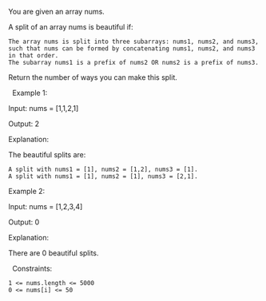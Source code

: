 You are given an array nums.

A split of an array nums is beautiful if:


	The array nums is split into three subarrays: nums1, nums2, and nums3, such that nums can be formed by concatenating nums1, nums2, and nums3 in that order.
	The subarray nums1 is a prefix of nums2 OR nums2 is a prefix of nums3.


Return the number of ways you can make this split.

 
Example 1:


Input: nums = [1,1,2,1]

Output: 2

Explanation:

The beautiful splits are:


	A split with nums1 = [1], nums2 = [1,2], nums3 = [1].
	A split with nums1 = [1], nums2 = [1], nums3 = [2,1].



Example 2:


Input: nums = [1,2,3,4]

Output: 0

Explanation:

There are 0 beautiful splits.


 
Constraints:


	1 <= nums.length <= 5000
	0 <= nums[i] <= 50

